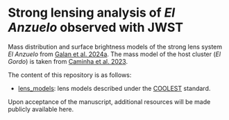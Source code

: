 # Strong lensing analysis of _El Anzuelo_ observed with JWST 

Mass distribution and surface brightness models of the strong lens system _El Anzuelo_ from [Galan et al. 2024a](https://arxiv.org/abs/2402.18636). The mass model of the host cluster (_El Gordo_) is taken from [Caminha et al. 2023](https://arxiv.org/abs/2209.02718).

The content of this repository is as follows:

- [lens_models](lens_models): lens models described under the [COOLEST](https://github.com/aymgal/COOLEST) standard.

Upon acceptance of the manuscript, additional resources will be made publicly available here.

